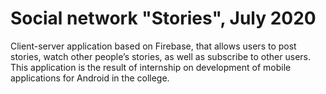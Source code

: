 # Social network "Stories", July 2020
Client-server application based on Firebase, that allows users to post stories, watch other people’s stories, as well as subscribe to other users. This application is the result of internship on development of mobile applications for Android in the college.
